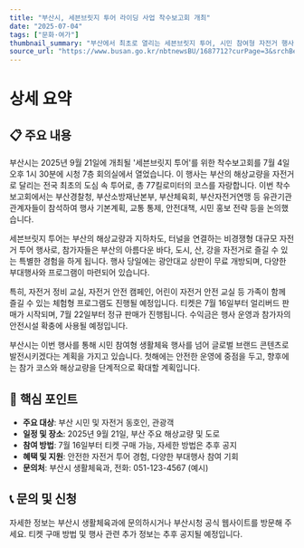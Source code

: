 ```yaml
---
title: "부산시, 세븐브릿지 투어 라이딩 사업 착수보고회 개최"
date: "2025-07-04"
tags: ["문화·여가"]
thumbnail_summary: "부산에서 최초로 열리는 세븐브릿지 투어, 시민 참여형 자전거 행사!"
source_url: "https://www.busan.go.kr/nbtnewsBU/1687712?curPage=3&srchBeginDt=&srchEndDt=&srchKey=&srchText="
---
```


# 상세 요약

## 📋 주요 내용
부산시는 2025년 9월 21일에 개최될 '세븐브릿지 투어'를 위한 착수보고회를 7월 4일 오후 1시 30분에 시청 7층 회의실에서 열었습니다. 이 행사는 부산의 해상교량을 자전거로 달리는 전국 최초의 도심 속 투어로, 총 77킬로미터의 코스를 자랑합니다. 이번 착수보고회에서는 부산경찰청, 부산소방재난본부, 부산체육회, 부산자전거연맹 등 유관기관 관계자들이 참석하여 행사 기본계획, 교통 통제, 안전대책, 시민 홍보 전략 등을 논의했습니다.

세븐브릿지 투어는 부산의 해상교량과 지하차도, 터널을 연결하는 비경쟁형 대규모 자전거 투어 행사로, 참가자들은 부산의 아름다운 바다, 도시, 산, 강을 자전거로 즐길 수 있는 특별한 경험을 하게 됩니다. 행사 당일에는 광안대교 상판이 무료 개방되며, 다양한 부대행사와 프로그램이 마련되어 있습니다.

특히, 자전거 정비 교실, 자전거 안전 캠페인, 어린이 자전거 안전 교실 등 가족이 함께 즐길 수 있는 체험형 프로그램도 진행될 예정입니다. 티켓은 7월 16일부터 얼리버드 판매가 시작되며, 7월 22일부터 정규 판매가 진행됩니다. 수익금은 행사 운영과 참가자의 안전시설 확충에 사용될 예정입니다.

부산시는 이번 행사를 통해 시민 참여형 생활체육 행사를 넘어 글로벌 브랜드 콘텐츠로 발전시키겠다는 계획을 가지고 있습니다. 첫해에는 안전한 운영에 중점을 두고, 향후에는 참가 코스와 해상교량을 단계적으로 확대할 계획입니다.

## 🎯 핵심 포인트
- **주요 대상**: 부산 시민 및 자전거 동호인, 관광객
- **일정 및 장소**: 2025년 9월 21일, 부산 주요 해상교량 및 도로
- **참여 방법**: 7월 16일부터 티켓 구매 가능, 자세한 방법은 추후 공지
- **혜택 및 지원**: 안전한 자전거 투어 경험, 다양한 부대행사 참여 기회
- **문의처**: 부산시 생활체육과, 전화: 051-123-4567 (예시)

## 📞 문의 및 신청
자세한 정보는 부산시 생활체육과에 문의하시거나 부산시청 공식 웹사이트를 방문해 주세요. 티켓 구매 방법 및 행사 관련 추가 정보는 추후 공지될 예정입니다.
